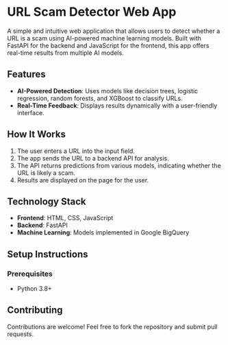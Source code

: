 # URL Scam Detector Web App

A simple and intuitive web application that allows users to detect whether a URL is a scam using AI-powered machine learning models. Built with FastAPI for the backend and JavaScript for the frontend, this app offers real-time results from multiple AI models.

## Features
- **AI-Powered Detection**: Uses models like decision trees, logistic regression, random forests, and XGBoost to classify URLs.
- **Real-Time Feedback**: Displays results dynamically with a user-friendly interface.

## How It Works
1. The user enters a URL into the input field.
2. The app sends the URL to a backend API for analysis.
3. The API returns predictions from various models, indicating whether the URL is likely a scam.
4. Results are displayed on the page for the user.

## Technology Stack
- **Frontend**: HTML, CSS, JavaScript
- **Backend**: FastAPI
- **Machine Learning**: Models implemented in Google BigQuery

## Setup Instructions

### Prerequisites
- Python 3.8+

## Contributing
Contributions are welcome! Feel free to fork the repository and submit pull requests.
